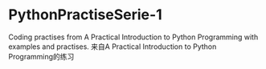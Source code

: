 # PythonPractiseSerie-1
Coding practises from A Practical Introduction to Python Programming with examples and practises.
来自A Practical Introduction to Python Programming的练习

